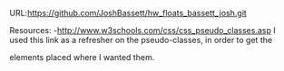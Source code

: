 URL:https://github.com/JoshBassett/hw_floats_bassett_josh.git

Resources:
-http://www.w3schools.com/css/css_pseudo_classes.asp
I used this link as a refresher on the pseudo-classes, in order to get
the <p> elements placed where I wanted them.